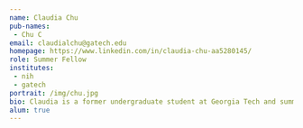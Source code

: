 ```yaml
---
name: Claudia Chu
pub-names:
 - Chu C
email: claudialchu@gatech.edu
homepage: https://www.linkedin.com/in/claudia-chu-aa5280145/
role: Summer Fellow
institutes:
 - nih
 - gatech
portrait: /img/chu.jpg
bio: Claudia is a former undergraduate student at Georgia Tech and summer fellow in the Genome Informatics Section who worked on long-read sequence mapping within highly repetitive regions of the genome. She is currently a computational biologist at the Broad Institute.
alum: true
---
```

